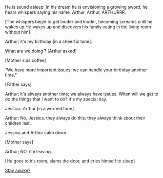 
  He is sound asleep. In his dream he is envisioning a growing sword; he hears whispers saying his name, Arthur, Arthur, ARTHURRR.

[The whispers begin to get louder and louder, becoming screams until he wakes up.He wakes up and discovers his family eating in the living room without him]

 Arthur; it's my birthday [in a cheerful tone].

What are we doing ? [Arthur asked]

[Mother sips coffee]

 “We have more important issues; we can handle your birthday another time.”

[Father says]


 Arthur; it's always another time; we always have issues. When will we get to do the things that I want to do? It's my special day.

Jessica: Arthur [in a worried tone]

Arthur: No, Jessica, they always do this; they always think about their children last.

Jessica and Arthur calm down.

[Mother says]

Arthur; NO, i'm leaving.

[He goes to his room, slams the door, and cries himself to sleep]

[Stay awake?](Dimension-split/Stay-awake?.md)


